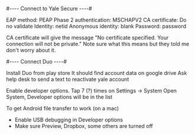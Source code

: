 
#---- Connect to Yale Secure ----#

EAP method: PEAP
Phase 2 authentication: MSCHAPV2
CA certificate: Do no validate
Identity: netid
Anonymous identity: blank
Password: password

CA certificate will give the message "No certificate specified. Your connection will not be private." 
Note sure what this means but they told me don't worry about it.

#---- Connect Duo ----#

Install Duo from play store
It should find account data on google drive
Ask help desk to send a text to reactivate yale account

Enable developer options. Tap 7 (?) times on Settings -> System
Open System, Developer options will be in the list

To get Android file transfer to work (on a mac)
* Enable USB debugging in Developer options
* Make sure Preview, Dropbox, some others are turned off

